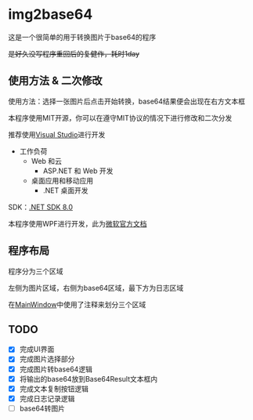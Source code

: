 # img2base64


这是一个很简单的用于转换图片于base64的程序

~~是好久没写程序重回后的复健作，耗时1day~~

## 使用方法 & 二次修改

使用方法：选择一张图片后点击开始转换，base64结果便会出现在右方文本框

本程序使用MIT开源，你可以在遵守MIT协议的情况下进行修改和二次分发

推荐使用[Visual Studio](https://visualstudio.microsoft.com/zh-hans/vs)进行开发

- 工作负荷
	- Web 和云
		- ASP.NET 和 Web 开发
	- 桌面应用和移动应用
		- .NET 桌面开发

SDK：[.NET SDK 8.0](https://dotnet.microsoft.com/zh-cn/download/dotnet/8.0)

本程序使用WPF进行开发，此为[微软官方文档](https://learn.microsoft.com/zh-cn/dotnet/desktop/wpf/)

## 程序布局

程序分为三个区域

左侧为图片区域，右侧为base64区域，最下方为日志区域

在[MainWindow](img2base64/MainWindow.xaml)中使用了注释来划分三个区域

## TODO

- [x] 完成UI界面
- [x] 完成图片选择部分
- [x] 完成图片转base64逻辑
- [x] 将输出的base64放到Base64Result文本框内
- [x] 完成文本复制按钮逻辑
- [x] 完成日志记录逻辑
- [ ] base64转图片 
